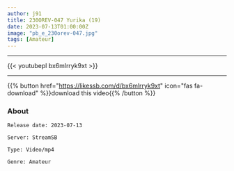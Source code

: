 ```yaml
---
author: j91
title: 230OREV-047 Yurika (19)
date: 2023-07-13T01:00:00Z
image: "pb_e_230orev-047.jpg"
tags: [Amateur]
---
```

___

{{< youtubepl bx6mlrryk9xt >}}
___

{{% button href="https://likessb.com/d/bx6mlrryk9xt" icon="fas fa-download" %}}download this video{{% /button %}}
### About

`Release date: 2023-07-13`

`Server: StreamSB`

`Type: Video/mp4`

`Genre:	Amateur`